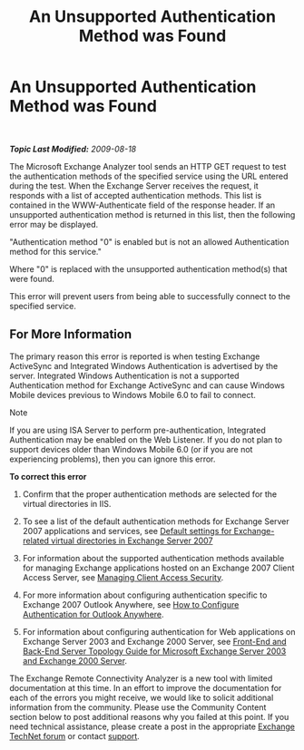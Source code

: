 ﻿---
title: An Unsupported Authentication Method was Found
TOCTitle: An Unsupported Authentication Method was Found
ms:assetid: 1260976c-1b9f-4eae-b805-94fabcc4d39c
ms:mtpsurl: https://technet.microsoft.com/en-us/library/Dd439361(v=EXCHG.80)
ms:contentKeyID: 20045808
ms.date: 07/23/2014
mtps_version: v=EXCHG.80
---

<div data-xmlns="http://www.w3.org/1999/xhtml">

<div class="topic" data-xmlns="http://www.w3.org/1999/xhtml" data-msxsl="urn:schemas-microsoft-com:xslt" data-cs="http://msdn.microsoft.com/en-us/">

<div data-asp="http://msdn2.microsoft.com/asp">

# An Unsupported Authentication Method was Found

</div>

<div id="mainSection">

<div id="mainBody">

<span> </span>

_**Topic Last Modified:** 2009-08-18_

The Microsoft Exchange Analyzer tool sends an HTTP GET request to test the authentication methods of the specified service using the URL entered during the test. When the Exchange Server receives the request, it responds with a list of accepted authentication methods. This list is contained in the WWW-Authenticate field of the response header. If an unsupported authentication method is returned in this list, then the following error may be displayed.

"Authentication method "0" is enabled but is not an allowed Authentication method for this service."

Where "0" is replaced with the unsupported authentication method(s) that were found.

This error will prevent users from being able to successfully connect to the specified service.

<div>

## For More Information

The primary reason this error is reported is when testing Exchange ActiveSync and Integrated Windows Authentication is advertised by the server. Integrated Windows Authentication is not a supported Authentication method for Exchange ActiveSync and can cause Windows Mobile devices previous to Windows Mobile 6.0 to fail to connect.

<div class="alert">


> [!NOTE]
> If you are using ISA Server to perform pre-authentication, Integrated Authentication may be enabled on the Web Listener. If you do not plan to support devices older than Windows Mobile 6.0 (or if you are not experiencing problems), then you can ignore this error.


</div>

**To correct this error**

1.  Confirm that the proper authentication methods are selected for the virtual directories in IIS.

2.  To see a list of the default authentication methods for Exchange Server 2007 applications and services, see [Default settings for Exchange-related virtual directories in Exchange Server 2007](http://go.microsoft.com/fwlink/?linkid=161402)

3.  For information about the supported authentication methods available for managing Exchange applications hosted on an Exchange 2007 Client Access Server, see [Managing Client Access Security](http://go.microsoft.com/fwlink/?linkid=100585).

4.  For more information about configuring authentication specific to Exchange 2007 Outlook Anywhere, see [How to Configure Authentication for Outlook Anywhere](http://go.microsoft.com/fwlink/?linkid=161403).

5.  For information about configuring authentication for Web applications on Exchange Server 2003 and Exchange 2000 Server, see [Front-End and Back-End Server Topology Guide for Microsoft Exchange Server 2003 and Exchange 2000 Server](http://go.microsoft.com/fwlink/?linkid=161404).

The Exchange Remote Connectivity Analyzer is a new tool with limited documentation at this time. In an effort to improve the documentation for each of the errors you might receive, we would like to solicit additional information from the community. Please use the Community Content section below to post additional reasons why you failed at this point. If you need technical assistance, please create a post in the appropriate [Exchange TechNet forum](http://go.microsoft.com/fwlink/?linkid=73420) or contact [support](http://go.microsoft.com/fwlink/?linkid=8158).

</div>

</div>

<span> </span>

</div>

</div>

</div>

